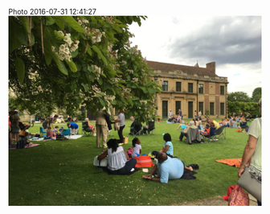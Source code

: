 <!--
title: Photo 2016-07-31 12:41:27
date: Sun Jul 31 2016 13:41:27 GMT+0100 (British Summer Time)
tags: sunday,afternoon,jazz,eltham,palace,chill
-->
Photo 2016-07-31 12:41:27
![](148243847377-0.jpg)
